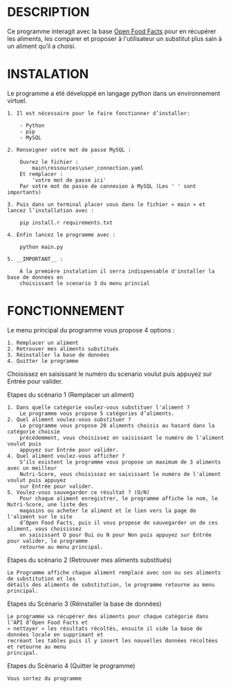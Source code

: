 DESCRIPTION
============
Ce programme interagit avec la base [Open Food Facts](https://fr.openfoodfacts.org/) pour en récupérer les aliments, les
comparer et proposer à l'utilisateur un substitut plus sain à un aliment qu’il a choisi.

INSTALATION
============
Le programme a été développé en langage python dans un environnement virtuel.

	1. Il est nécessaire pour le faire fonctionner d’installer:

		- Python
		- pip
		- MySQL

	2. Renseigner votre mot de passe MySQL :

		Ouvrez le fichier :
			main\ressources\user_connection.yaml 
		Et remplacer :
			'votre mot de passe ici'
		Par votre mot de passe de connexion à MySQL (Les ' ' sont importants)

	3. Puis dans un terminal placer vous dans le fichier « main » et lancez l’installation avec :

		pip install.r requirements.txt

	4. Enfin lancez le programme avec :

		python main.py

	5. __IMPORTANT__ :

    	A la première instalation il serra indispensable d'installer la base de données en
    	choisissant le scenario 3 du menu princial

FONCTIONNEMENT
===============
Le menu principal du programme vous propose 4 options :

	1. Remplacer un aliment
	2. Retrouver mes aliments substitués
	3. Réinstaller la base de données
	4. Quitter le programme

Choisissez en saisissant le numéro du scenario voulut puis appuyez sur Entrée pour valider.

Etapes du scénario 1 (Remplacer un aliment)

	1. Dans quelle catégorie voulez-vous substituer l'aliment ?
		Le programme vous propose 5 catégories d’aliments.
	2. Quel aliment voulez-vous substituer ?
		Le programme vous propose 20 aliments choisis au hasard dans la catégorie choisie 
		précédemment, vous choisissez en saisissant le numéro de l'aliment voulut puis 
		appuyez sur Entrée pour valider.
	4. Quel aliment voulez-vous afficher ?
		S’ils existent le programme vous propose un maximum de 3 aliments avec un meilleur 
		Nutri-Score, vous choisissez en saisissant le numéro de l'aliment voulut puis appuyez
		sur Entrée pour valider.
	5. Voulez-vous sauvegarder ce résultat ? (O/N)
		Pour chaque aliment enregistrer, le programme affiche le nom, le Nutri-Score, une liste des
		magasins ou acheter le aliment et le lien vers la page de l'aliment sur le site 
		d’Open Food Facts, puis il vous propose de sauvegarder un de ces aliment, vous choisissez 
		en saisissant O pour Oui ou N pour Non puis appuyez sur Entrée pour valider, le programme 
		retourne au menu principal.

Etapes du scénario 2 (Retrouver mes aliments substitués)

	Le Programme affiche chaque aliment remplacé avec son ou ses aliments de substitution et les 
	détails des aliments de substitution, le programme retourne au menu principal.

Etapes du Scénario 3 (Réinstaller la base de données)

	Le programme va récupérer des aliments pour chaque catégorie dans l’API d’Open Food Facts et
	« nettoyer » les résultats récoltés, ensuite il vide la base de données locale en supprimant et
	recréant les tables puis il y insert les nouvelles données récoltées et retourne au menu
	principal.

Etapes du Scénario 4 (Quitter le programme)

	Vous sortez du programme
